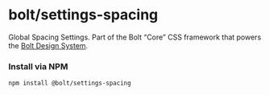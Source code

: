 # bolt/settings-spacing

Global Spacing Settings. Part of the Bolt “Core” CSS framework that powers the [Bolt Design System](https://www.boltdesignsystem.com).

### Install via NPM
```
npm install @bolt/settings-spacing
```
